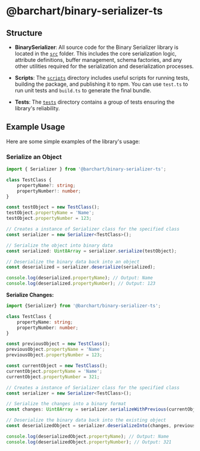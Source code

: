 # @barchart/binary-serializer-ts

## Structure

- **BinarySerializer**: All source code for the Binary Serializer library is located in the [`src`](./src) folder. This includes the core serialization logic, attribute definitions, buffer management, schema factories, and any other utilities required for the serialization and deserialization processes.

- **Scripts**: The [`scripts`](./scripts) directory includes useful scripts for running tests, building the package, and publishing it to npm. You can use `test.ts` to run unit tests and `build.ts` to generate the final bundle.

- **Tests**: The [`tests`](./tests) directory contains a group of tests ensuring the library's reliability.

## Example Usage

Here are some simple examples of the library's usage:

### Serialize an Object

```typescript
import { Serializer } from '@barchart/binary-serializer-ts';

class TestClass {
    propertyName?: string;
    propertyNumber!: number;
}

const testObject = new TestClass();
testObject.propertyName = 'Name';
testObject.propertyNumber = 123;

// Creates a instance of Serializer class for the specified class
const serializer = new Serializer<TestClass>();

// Serialize the object into binary data
const serialized: Uint8Array = serializer.serialize(testObject);

// Deserialize the binary data back into an object
const deserialized = serializer.deserialize(serialized);

console.log(deserialized.propertyName); // Output: Name
console.log(deserialized.propertyNumber); // Output: 123
```

**Serialize Changes:**

```typescript
import {Serializer} from '@barchart/binary-serializer-ts';

class TestClass {
    propertyName: string;
    propertyNumber: number;
}

const previousObject = new TestClass();
previousObject.propertyName = 'Name';
previousObject.propertyNumber = 123;

const currentObject = new TestClass();
currentObject.propertyName = 'Name';
currentObject.propertyNumber = 321;

// Creates a instance of Serializer class for the specified class
const serializer = new Serializer<TestClass>();

// Serialize the changes into a binary format
const changes: Uint8Array = serializer.serializeWithPrevious(currentObject, previousObject);

// Deserialize the binary data back into the existing object
const deserializedObject = serializer.deserializeInto(changes, previousObject);

console.log(deserializedObject.propertyName); // Output: Name
console.log(deserializedObject.propertyNumber); // Output: 321
```